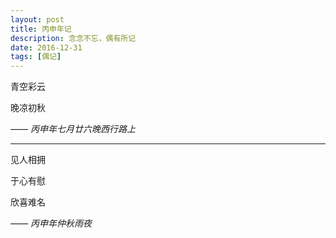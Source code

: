 ```yaml
---
layout: post
title: 丙申年记
description: 念念不忘，偶有所记
date: 2016-12-31
tags: [偶记]
---
```


青空彩云

晚凉初秋

*—— 丙申年七月廿六晚西行路上*

<!--more-->

---

见人相拥

于心有慰

欣喜难名

*—— 丙申年仲秋雨夜*
